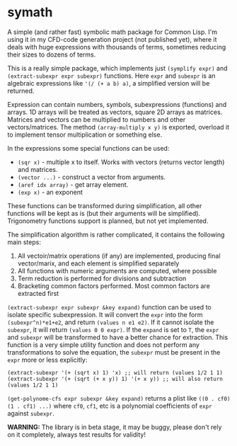 # symath

A simple (and rather fast) symbolic math package for Common Lisp. I'm using it in my CFD-code generation project (not published yet), where it deals with huge expressions with thousands of terms, sometimes reducing their sizes to dozens of terms.

This is a really simple package, which implements just `(symplify expr)` and `(extract-subexpr expr subexpr)` functions. Here `expr` and `subexpr` is an algebraic expressions like `'(/ (+ a b) a)`, a simplified version will be returned.

Expression can contain numbers, symbols, subexpressions (functions) and arrays. 1D arrays will be treated as vectors, square 2D arrays as matrices. Matrices and vectors can be multiplied to numbers and other vectors/matrices. The method `(array-multiply x y)` is exported, overload it to implement tensor multiplication or something else.

In the expressions some special functions can be used:

- `(sqr x)` - multiple x to itself. Works with vectors (returns vector length) and matrices.
- `(vector ...)` - construct a vector from arguments.
- `(aref idx array)` - get array element.
- `(exp x)` - an exponent

These functions can be transformed during simplification, all other functions will be kept as is (but their arguments will be simplified). Trigonometry functions support is planned, but not yet implemented.

The simplification algorithm is rather complicated, it contains the following main steps:

1. All vectoir/matrix operations (if any) are implemented, producing final vector/marix, and each element is simplified separately
2. All functions with numeric arguments are computed, where possible
3. Term reduction is performed for divisions and subtraction
4. Bracketing common factors performed. Most common factors are extracted first

`(extract-subexpr expr subexpr &key expand)` function can be used to isolate specific subexpression. It will convert the `expr` into the form `(subexpr^n)*e1+e2`, and return `(values n e1 e2)`. If it cannot isolate the `subexpr`, it will return `(values 0 0 expr)`. If the `expand` is set to `T`, the `expr` and `subexpr` will be transformed to have a better chance for extraction.
This function is a very simple utility function and does not perform any transformations to solve the equation, the `subexpr` must be present in the `expr` more or less explicitly:

```
(extract-subexpr '(+ (sqrt x) 1) 'x) ;; will return (values 1/2 1 1)
(extract-subexpr '(+ (sqrt (+ x y)) 1) '(+ x y)) ;; will also return (values 1/2 1 1)
```

`(get-polynome-cfs expr subexpr &key expand)` returns a plist like `((0 . cf0) (1 . cf1) ...)` where `сf0`, `cf1`, etc is a polynomial coefficients of `expr` against `subexpr`.

**WARNING:** The library is in beta stage, it may be buggy, please don't rely on it completely, always test results for validity!
